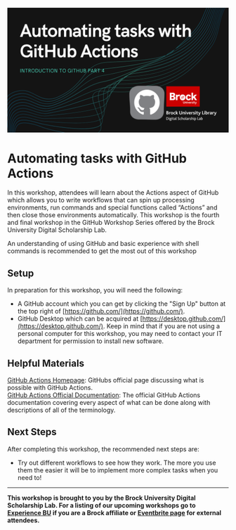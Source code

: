 ![Tool Logo](Github_Part4.png)

# Automating tasks with GitHub Actions
In this workshop, attendees will learn about the Actions aspect of GitHub which allows you to write workflows that can spin up processing environments, run commands and special functions called “Actions” and then close those environments automatically.  This workshop is the fourth and final workshop in the GitHub Workshop Series offered by the Brock University Digital Scholarship Lab.

An understanding of using GitHub and basic experience with shell commands is recommended to get the most out of this workshop

## Setup
In preparation for this workshop, you will need the following: 

 - A GitHub account which you can get by clicking the "Sign Up" button at the top right of [https://github.com/](https://github.com/).
 - GitHub Desktop which can be acquired at [https://desktop.github.com/](https://desktop.github.com/).  Keep in mind that if you are not using a personal computer for this workshop, you may need to contact your IT department for permission to install new software.

## Helpful Materials

[GitHub Actions Homepage](https://github.com/features/actions): GitHubs official page discussing what is possible with GitHub Actions.  
[GitHub Actions Official Documentation](https://docs.github.com/en/actions): The official GitHub Actions documentation covering every aspect of what can be done along with descriptions of all of the terminology.  


## Next Steps

After completing this workshop, the recommended next steps are:

 - Try out different workflows to see how they work.  The more you use them the easier it will be to implement more complex tasks when you need to!


 
 ----

  
**This workshop is brought to you by the Brock University Digital Scholarship Lab.  For a listing of our upcoming workshops go to [Experience BU](https://experiencebu.brocku.ca/organization/dsl) if you are a Brock affiliate or [Eventbrite page](https://www.eventbrite.ca/o/brock-university-digital-scholarship-lab-21661627350) for external attendees.**


